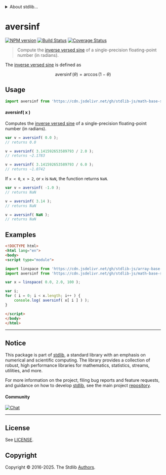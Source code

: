 <!--

@license Apache-2.0

Copyright (c) 2024 The Stdlib Authors.

Licensed under the Apache License, Version 2.0 (the "License");
you may not use this file except in compliance with the License.
You may obtain a copy of the License at

   http://www.apache.org/licenses/LICENSE-2.0

Unless required by applicable law or agreed to in writing, software
distributed under the License is distributed on an "AS IS" BASIS,
WITHOUT WARRANTIES OR CONDITIONS OF ANY KIND, either express or implied.
See the License for the specific language governing permissions and
limitations under the License.

-->


<details>
  <summary>
    About stdlib...
  </summary>
  <p>We believe in a future in which the web is a preferred environment for numerical computation. To help realize this future, we've built stdlib. stdlib is a standard library, with an emphasis on numerical and scientific computation, written in JavaScript (and C) for execution in browsers and in Node.js.</p>
  <p>The library is fully decomposable, being architected in such a way that you can swap out and mix and match APIs and functionality to cater to your exact preferences and use cases.</p>
  <p>When you use stdlib, you can be absolutely certain that you are using the most thorough, rigorous, well-written, studied, documented, tested, measured, and high-quality code out there.</p>
  <p>To join us in bringing numerical computing to the web, get started by checking us out on <a href="https://github.com/stdlib-js/stdlib">GitHub</a>, and please consider <a href="https://opencollective.com/stdlib">financially supporting stdlib</a>. We greatly appreciate your continued support!</p>
</details>

# aversinf

[![NPM version][npm-image]][npm-url] [![Build Status][test-image]][test-url] [![Coverage Status][coverage-image]][coverage-url] <!-- [![dependencies][dependencies-image]][dependencies-url] -->

> Compute the [inverse versed sine][inverse-versed-sine] of a single-precision floating-point number (in radians).

<section class="intro">

The [inverse versed sine][inverse-versed-sine] is defined as

<!-- <equation class="equation" label="eq:arcversine" align="center" raw="\operatorname{aversinf}(\theta) = \arccos(1-\theta)" alt="Inverse versed sine."> -->

```math
\mathop{\mathrm{aversinf}}(\theta) = \arccos(1-\theta)
```

<!-- </equation> -->

</section>

<!-- /.intro -->



<section class="usage">

## Usage

```javascript
import aversinf from 'https://cdn.jsdelivr.net/gh/stdlib-js/math-base-special-aversinf@esm/index.mjs';
```

#### aversinf( x )

Computes the [inverse versed sine][inverse-versed-sine] of a single-precision floating-point number (in radians).

```javascript
var v = aversinf( 0.0 );
// returns 0.0

v = aversinf( 3.141592653589793 / 2.0 );
// returns ~2.1783

v = aversinf( 3.141592653589793 / 6.0 );
// returns ~1.0742
```

If `x < 0`, `x > 2`, or `x` is `NaN`, the function returns `NaN`.

```javascript
var v = aversinf( -1.0 );
// returns NaN

v = aversinf( 3.14 );
// returns NaN

v = aversinf( NaN );
// returns NaN
```

</section>

<!-- /.usage -->

<section class="examples">

## Examples

<!-- eslint no-undef: "error" -->

```html
<!DOCTYPE html>
<html lang="en">
<body>
<script type="module">

import linspace from 'https://cdn.jsdelivr.net/gh/stdlib-js/array-base-linspace@esm/index.mjs';
import aversinf from 'https://cdn.jsdelivr.net/gh/stdlib-js/math-base-special-aversinf@esm/index.mjs';

var x = linspace( 0.0, 2.0, 100 );

var i;
for ( i = 0; i < x.length; i++ ) {
    console.log( aversinf( x[ i ] ) );
}

</script>
</body>
</html>
```

</section>

<!-- /.examples -->

<!-- C interface documentation. -->



<!-- Section for related `stdlib` packages. Do not manually edit this section, as it is automatically populated. -->

<section class="related">

</section>

<!-- /.related -->

<!-- Section for all links. Make sure to keep an empty line after the `section` element and another before the `/section` close. -->


<section class="main-repo" >

* * *

## Notice

This package is part of [stdlib][stdlib], a standard library with an emphasis on numerical and scientific computing. The library provides a collection of robust, high performance libraries for mathematics, statistics, streams, utilities, and more.

For more information on the project, filing bug reports and feature requests, and guidance on how to develop [stdlib][stdlib], see the main project [repository][stdlib].

#### Community

[![Chat][chat-image]][chat-url]

---

## License

See [LICENSE][stdlib-license].


## Copyright

Copyright &copy; 2016-2025. The Stdlib [Authors][stdlib-authors].

</section>

<!-- /.stdlib -->

<!-- Section for all links. Make sure to keep an empty line after the `section` element and another before the `/section` close. -->

<section class="links">

[npm-image]: http://img.shields.io/npm/v/@stdlib/math-base-special-aversinf.svg
[npm-url]: https://npmjs.org/package/@stdlib/math-base-special-aversinf

[test-image]: https://github.com/stdlib-js/math-base-special-aversinf/actions/workflows/test.yml/badge.svg?branch=main
[test-url]: https://github.com/stdlib-js/math-base-special-aversinf/actions/workflows/test.yml?query=branch:main

[coverage-image]: https://img.shields.io/codecov/c/github/stdlib-js/math-base-special-aversinf/main.svg
[coverage-url]: https://codecov.io/github/stdlib-js/math-base-special-aversinf?branch=main

<!--

[dependencies-image]: https://img.shields.io/david/stdlib-js/math-base-special-aversinf.svg
[dependencies-url]: https://david-dm.org/stdlib-js/math-base-special-aversinf/main

-->

[chat-image]: https://img.shields.io/gitter/room/stdlib-js/stdlib.svg
[chat-url]: https://app.gitter.im/#/room/#stdlib-js_stdlib:gitter.im

[stdlib]: https://github.com/stdlib-js/stdlib

[stdlib-authors]: https://github.com/stdlib-js/stdlib/graphs/contributors

[umd]: https://github.com/umdjs/umd
[es-module]: https://developer.mozilla.org/en-US/docs/Web/JavaScript/Guide/Modules

[deno-url]: https://github.com/stdlib-js/math-base-special-aversinf/tree/deno
[deno-readme]: https://github.com/stdlib-js/math-base-special-aversinf/blob/deno/README.md
[umd-url]: https://github.com/stdlib-js/math-base-special-aversinf/tree/umd
[umd-readme]: https://github.com/stdlib-js/math-base-special-aversinf/blob/umd/README.md
[esm-url]: https://github.com/stdlib-js/math-base-special-aversinf/tree/esm
[esm-readme]: https://github.com/stdlib-js/math-base-special-aversinf/blob/esm/README.md
[branches-url]: https://github.com/stdlib-js/math-base-special-aversinf/blob/main/branches.md

[stdlib-license]: https://raw.githubusercontent.com/stdlib-js/math-base-special-aversinf/main/LICENSE

[inverse-versed-sine]: https://en.wikipedia.org/wiki/Versine

<!-- <related-links> -->

<!-- </related-links> -->

</section>

<!-- /.links -->
